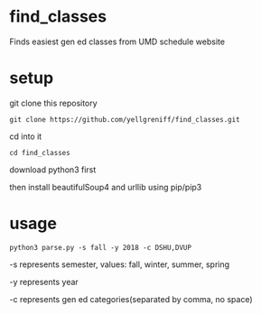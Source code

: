 # find_classes
Finds easiest gen ed classes from UMD schedule website

# setup
git clone this repository
```
git clone https://github.com/yellgreniff/find_classes.git
```
cd into it
```
cd find_classes
```
download python3 first

then install beautifulSoup4 and urllib using pip/pip3

# usage
```
python3 parse.py -s fall -y 2018 -c DSHU,DVUP
```
-s represents semester, values: fall, winter, summer, spring

-y represents year

-c represents gen ed categories(separated by comma, no space)
